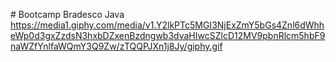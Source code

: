 #   Bootcamp Bradesco Java
https://media1.giphy.com/media/v1.Y2lkPTc5MGI3NjExZmY5bGs4Znl6dWhheWp0d3gxZzdsN3hxbDZxenBzdngwb3dvaHIwcSZlcD12MV9pbnRlcm5hbF9naWZfYnlfaWQmY3Q9Zw/zTQQPJXn1j8Jy/giphy.gif

 
 
